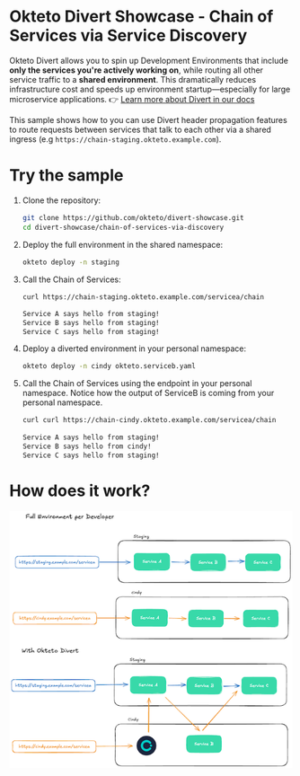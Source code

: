 # Okteto Divert Showcase - Chain of Services via Service Discovery

Okteto Divert allows you to spin up Development Environments that include **only the services you're actively working on**, while routing all other service traffic to a **shared environment**. This dramatically reduces infrastructure cost and speeds up environment startup—especially for large microservice applications.
👉 [Learn more about Divert in our docs](https://www.okteto.com/docs/reference/okteto-manifest/#divert)

This sample shows how to you can use Divert header propagation features to route requests between services that talk to each other via a shared ingress (e.g `https://chain-staging.okteto.example.com`).

# Try the sample

1. Clone the repository:
   ```bash
   git clone https://github.com/okteto/divert-showcase.git
   cd divert-showcase/chain-of-services-via-discovery
   ```
2. Deploy the full environment in the shared namespace:
   ```bash
   okteto deploy -n staging
   ```

3. Call the Chain of Services:
    ```bash
    curl https://chain-staging.okteto.example.com/servicea/chain
    ```


    ```
    Service A says hello from staging!
    Service B says hello from staging!
    Service C says hello from staging!
    ```

4. Deploy a diverted environment in your personal namespace:
   ```bash
   okteto deploy -n cindy okteto.serviceb.yaml
   ```

5. Call the Chain of Services using the endpoint in your personal namespace. Notice how the output of ServiceB is coming from your personal namespace.
    ```bash
    curl curl https://chain-cindy.okteto.example.com/servicea/chain
    ```


    ```
    Service A says hello from staging!
    Service B says hello from cindy!
    Service C says hello from staging!
    ```
# How does it work?
![Chain of Services via Service Discovery](ChainOfServices-Divert.png)

